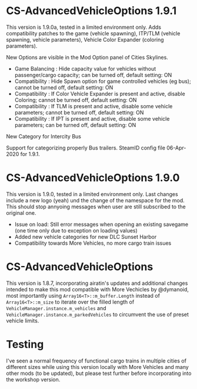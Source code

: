 # CS-AdvancedVehicleOptions 1.9.1
This version is 1.9.0a, tested in a limited environment only. Adds compatibility patches to the game (vehicle spawning), ITP/TLM (vehicle spawning, vehicle parameters), Vehicle Color Expander (coloring parameters).

New Options are visible in the Mod Option panel of Cities Skylines.
- Game Balancing : Hide capacity value for vehicles without passenger/cargo capacity; can be turned off, default setting: ON
- Compatibility : Hide Spawn option for game controlled vehicles (eg bus); cannot be turned off, default setting: ON
- Compatibility : If Color Vehicle Expander is present and active, disable Coloring; cannot be turned off, default setting: ON
- Compatibility : If TLM is present and active, disable some vehicle parameters; cannot be turned off, default setting: ON
- Compatibility : If IPT is present and active, disable some vehicle parameters; can be turned off, default setting: ON

New Category for Intercity Bus

Support for categorizing properly Bus trailers. SteamID config file 06-Apr-2020 for 1.9.1.

# CS-AdvancedVehicleOptions 1.9.0

This version is 1.9.0, tested in a limited environment only. Last changes include a new logo (yeah) und the change of the namespace for the mod. This should stop annyoing messages when user are still subscribed to the original one. 

- Issue on load: Still error messages when opening an existing savegame (one time only due to exception on loading values)
- Added new vehicle categories for new DLC Sunset Harbor
- Compatibility towards More Vehicles, no more cargo train issues

# CS-AdvancedVehicleOptions

This version is 1.8.7, incorporating airatin's updates and additional changes intended to make this mod compatible with More Vechicles by @dymanoid, most importantly using ```Array16<T>::m_buffer.Length``` instead of ```Array16<T>::m_size``` to iterate over the filled length of ```VehicleManager.instance.m_vehicles``` and ```VehicleManager.instance.m_parkedVehicles``` to circumvent the use of preset vehicle limits.

# Testing

I've seen a normal frequency of functional cargo trains in multiple cities of different sizes while using this version locally with More Vehicles and many other mods (to be updated), but please test further before incorporating into the workshop version.
